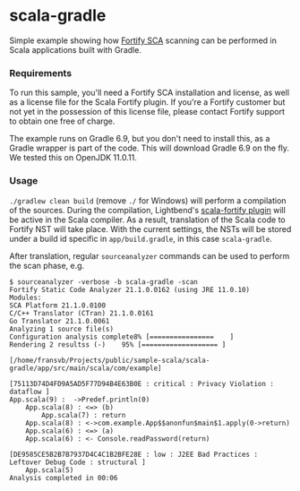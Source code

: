 # scala-gradle
Simple example showing how [Fortify SCA](https://www.microfocus.com/en-us/cyberres/application-security/static-code-analyzer)
scanning can be performed in Scala applications built with Gradle.

### Requirements

To run this sample, you'll need a Fortify SCA installation and license, as well as a license file for
the Scala Fortify plugin. If you're a Fortify customer but not yet in the possession of this license file,
please contact Fortify support to obtain one free of charge.

The example runs on Gradle 6.9, but you don't need to install this, as a Gradle wrapper is part of
the code. This will download Gradle 6.9 on the fly. We tested this on OpenJDK 11.0.11.

### Usage

`./gradlew clean build` (remove `./` for Windows) will perform a compilation of the sources. During the compilation, Lightbend's
[scala-fortify plugin](https://developer.lightbend.com/docs/fortify/current/) will be active in the
Scala compiler. As a result, translation of the Scala code to Fortify NST will take place. With the
current settings, the NSTs will be stored under a build id specific in `app/build.gradle`, in this case
`scala-gradle`.

After translation, regular `sourceanalyzer` commands can be used to perform the scan phase, e.g.

```
$ sourceanalyzer -verbose -b scala-gradle -scan
Fortify Static Code Analyzer 21.1.0.0162 (using JRE 11.0.10)
Modules:
SCA Platform 21.1.0.0100
C/C++ Translator (CTran) 21.1.0.0161
Go Translator 21.1.0.0061
Analyzing 1 source file(s)
Configuration analysis complete8% [================    ]
Rendering 2 resultss (-)    95% [=================== ]  
                                                     
[/home/fransvb/Projects/public/sample-scala/scala-gradle/app/src/main/scala/com/example]

[75113D74D4FD9A5AD5F77D94B4E63B0E : critical : Privacy Violation : dataflow ]
App.scala(9) :  ->Predef.println(0)
    App.scala(8) : <=> (b)
        App.scala(7) : return
    App.scala(8) : <->com.example.App$$anonfun$main$1.apply(0->return)
    App.scala(6) : <=> (a)
    App.scala(6) : <- Console.readPassword(return)

[DE9585CE5B2B7B7937D4C4C1B2BFE28E : low : J2EE Bad Practices : Leftover Debug Code : structural ]
    App.scala(5)
Analysis completed in 00:06
```

